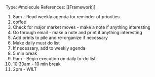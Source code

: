 Type: #molecule 
References: [[Framework]]

1) 8am - Read weekly agenda for reminder of priorities
2) coffee
3) Check for major market moves - make a note if anything interesting
4) Go through email - make a note and print if anything interesting
5) Add prints to pile and re-organize if necessary
6) Make daily must do list
7) If necessary, add to weekly agenda
8) 5 min break
9) 9am - Begin execution on daily to-do list
10) 10:30am - 10 min break
11) 2pm - WILT